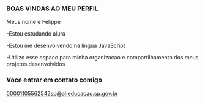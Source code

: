 ### BOAS VINDAS AO MEU PERFIL 

Meus nome e Felippe

-Estou estudando alura

-Estou me desenvolvendo na lingua JavaScript

-Utilizo esse espaco para minha organizacao e compartilhamento dos meus projetos desenvolvidos

### Voce entrar em contato comigo 
00001105562542sp@al.educacao.sp.gov.br
